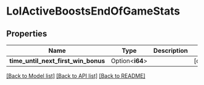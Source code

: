 # LolActiveBoostsEndOfGameStats

## Properties

Name | Type | Description | Notes
------------ | ------------- | ------------- | -------------
**time_until_next_first_win_bonus** | Option<**i64**> |  | [optional]

[[Back to Model list]](../README.md#documentation-for-models) [[Back to API list]](../README.md#documentation-for-api-endpoints) [[Back to README]](../README.md)


